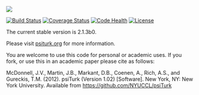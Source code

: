 <img src="https://psiturk.org/static/images/psiturk_logo_README.png">

[![Build Status](https://travis-ci.org/NYUCCL/psiTurk.png?branch=master)](https://travis-ci.org/NYUCCL/psiTurk)
[![Coverage Status](http://coveralls.io/repos/NYUCCL/psiTurk/badge.png?branch=master)](http://coveralls.io/r/NYUCCL/psiTurk?branch=master)
[![Code Health](https://landscape.io/github/NYUCCL/psiTurk/master/landscape.png)](https://landscape.io/github/NYUCCL/psiTurk/master)
[![License](http://img.shields.io/badge/license-MIT-red.svg)](http://en.wikipedia.org/wiki/MIT_License)

The current stable version is 2.1.3b0.

Please visit [psiturk.org](https://psiturk.org) for more information.

You are welcome to use this code for personal or academic uses. If you fork,
or use this in an academic paper please cite as follows:

McDonnell, J.V., Martin, J.B., Markant, D.B., Coenen, A., Rich, A.S., and Gureckis, T.M. 
(2012). psiTurk (Version 1.02) [Software]. New York, NY: New York University. 
Available from https://github.com/NYUCCL/psiTurk


